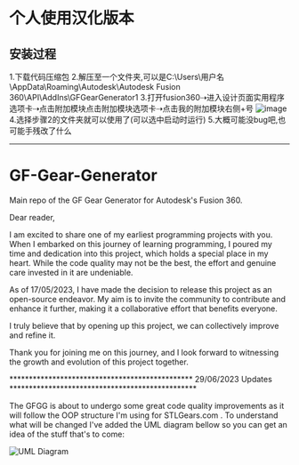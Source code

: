 # 个人使用汉化版本

## 安装过程
1.下载代码压缩包
2.解压至一个文件夹,可以是C:\Users\用户名\AppData\Roaming\Autodesk\Autodesk Fusion 360\API\AddIns\GFGearGenerator1
3.打开fusion360⇢进入设计页面实用程序选项卡⇢点击附加模块点击附加模块选项卡⇢点击我的附加模块右侧+号
![image](https://github.com/user-attachments/assets/576e7160-794d-4c30-bd14-052505586012)
4.选择步骤2的文件夹就可以使用了(可以选中启动时运行)
5.大概可能没bug吧,也可能手残改了什么


***
# GF-Gear-Generator
Main repo of the GF Gear Generator for Autodesk's Fusion 360.

Dear reader,

I am excited to share one of my earliest programming projects with you. When I embarked on this journey of learning programming, I poured my time and dedication into this project, which holds a special place in my heart. While the code quality may not be the best, the effort and genuine care invested in it are undeniable.

As of 17/05/2023, I have made the decision to release this project as an open-source endeavor. My aim is to invite the community to contribute and enhance it further, making it a collaborative effort that benefits everyone.

I truly believe that by opening up this project, we can collectively improve and refine it.

Thank you for joining me on this journey, and I look forward to witnessing the growth and evolution of this project together.

*********************************************** 29/06/2023 Updates ************************************************

The GFGG is about to undergo some great code quality improvements as it will follow the OOP structure I'm using for STLGears.com . To understand what will be changed I've added the UML diagram bellow so you can get an idea of the stuff that's to come:

![UML Diagram](./UML_Diagram.png)
